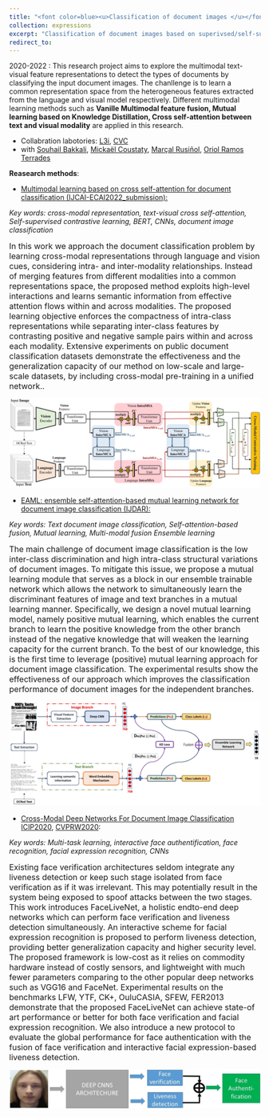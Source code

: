 ```yaml
---
title: "<font color=blue><u>Classification of document images </u></font>"
collection: expressions
excerpt: "Classification of document images based on superivsed/self-supervised text-visual multimodal learning."
redirect_to: 
---
```


2020-2022 : This research project aims to explore the multimodal text-visual feature representations to detect the types of documents by classifying the input document images. The chanllenge is to learn a common representation space from the heterogeneous features extracted from the language and visual model respectively. Different multimodal learning methods such as **Vanille Multimodal feature fusion, Mutual learning based on Knowledge Distillation, Cross self-attention between text and visual modality** are applied in this research. 

- Collabration labotories: [L3i](https://l3i.univ-larochelle.fr/), [CVC](http://www.cvc.uab.es/)
- with [Souhail Bakkali](https://scholar.google.fr/citations?user=gO_Q48IAAAAJ&hl=en&oi=sra), [Mickaël Coustaty](https://scholar.google.com/citations?user=Tc8FrWwAAAAJ&hl=en), [Marçal Rusiñol](https://scholar.google.com/citations?user=Uvxu49IAAAAJ&hl=en), [Oriol Ramos Terrades](https://scholar.google.com/citations?user=4Dvggx4AAAAJ&hl=en)

**Reasearch methods**: 

- [Multimodal learning based on cross self-attention for document classification (IJCAI-ECAI2022_submission):]()

*Key words: cross-modal representation, text-visual cross self-attention, Self-supervised contrastive learning, BERT, CNNs, document image classification*

<font size=3>In this work we approach the document classification problem by learning cross-modal representations through language and vision cues, considering intra- and inter-modality relationships. Instead of merging features from different modalities into a common representations space, the proposed method exploits high-level interactions and learns semantic information from effective attention flows within and across modalities. The proposed learning objective enforces the compactness of intra-class representations while separating inter-class features by contrasting positive and negative sample pairs within and across each modality. Extensive experiments on public document classification datasets demonstrate the effectiveness and the generalization capacity of our method on low-scale and large-scale datasets, by including cross-modal pre-training in a unified network..</font>


![avatar](/images/Cross-modalIJCAI.jpg)

- [EAML: ensemble self-attention-based mutual learning network for document image classification (IJDAR):](https://link.springer.com/content/pdf/10.1007/s10032-021-00378-0.pdf)

*Key words: Text document image classification, Self-attention-based fusion, Mutual learning, Multi-modal fusion Ensemble learning*

<font size=3>The main challenge of document image classification is the low inter-class discrimination and high intra-class structural variations of document images. To mitigate this issue, we propose a mutual learning module that serves as a block in our ensemble trainable network which allows the network to simultaneously learn the discriminant features of image and text branches in a mutual learning manner. Specifically, we design a novel mutual learning model, namely positive mutual learning, which enables the current branch to learn the positive knowledge from the other branch instead of the negative knowledge that will weaken the learning capacity for the current branch. To the best of our knowledge, this is the first time to leverage (positive) mutual learning approach for document image classification. The experimental results show the effectiveness of our approach which improves the classification performance of document images for the independent branches.</font>


![avatar](/images/EMAIL.jpg)

- [Cross-Modal Deep Networks For Document Image Classification]() [ICIP2020](https://ieeexplore.ieee.org/document/9191268), [CVPRW2020](https://openaccess.thecvf.com/content_CVPRW_2020/papers/w34/Bakkali_Visual_and_Textual_Deep_Feature_Fusion_for_Document_Image_Classification_CVPRW_2020_paper.pdf):

*Key words: Multi-task learning, interactive face authentification, face recognition, facial expression recognition, CNNs*

<font size=3>Existing face verification architectures seldom integrate any liveness detection or keep such stage isolated from face verification as if it was irrelevant. This may potentially result in the system being exposed to spoof attacks between the two stages. This work introduces FaceLiveNet, a holistic endto-end deep networks which can perform face verification and liveness detection simultaneously. An interactive scheme for facial expression recognition is proposed to perform liveness detection, providing better generalization capacity and higher security level. The proposed framework is low-cost as it relies on commodity hardware instead of costly sensors, and lightweight with much fewer parameters comparing to the other popular deep networks such as VGG16 and FaceNet. Experimental results on the benchmarks LFW, YTF, CK+, OuluCASIA, SFEW, FER2013 demonstrate that the proposed FaceLiveNet can achieve state-of art performance or better for both face verification and facial expression recognition. We also introduce a new protocol to evaluate the global performance for face authentication with the fusion of face verification and interactive facial expression-based liveness detection.</font>


![avatar](/images/Fig1.jpg)
   




